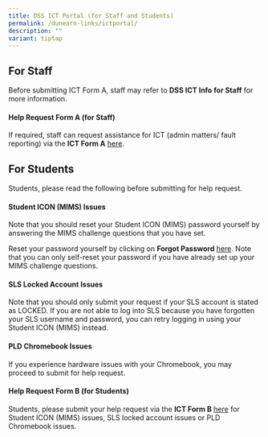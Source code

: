 ```yaml
---
title: DSS ICT Portal (for Staff and Students)
permalink: /dunearn-links/ictportal/
description: ""
variant: tiptap
---
```

<h2>For Staff</h2><p>Before submitting ICT Form A, staff may refer to <strong>DSS ICT Info for Staff</strong>  for more information.</p><h4><strong>Help Request Form A (for Staff)</strong></h4><p>If required, staff can request assistance for ICT (admin matters/ fault reporting) via the <strong>ICT Form A</strong> <a href="https://forms.moe.edu.sg/forms/Jb1xwv" rel="noopener noreferrer nofollow" target="_blank">here</a>.</p><h2>For Students</h2><p>Students, please read the following before submitting for help request.</p><h4><strong>Student ICON (MIMS) Issues</strong></h4><p>Note that you should reset your Student ICON (MIMS) password yourself by answering the MIMS challenge questions that you have set.</p><p>Reset your password yourself by clicking on <strong>Forgot Password</strong> <a href="https://idp.mims.moe.gov.sg/nidp//app/login" rel="noopener noreferrer nofollow" target="_blank">here</a>. Note that you can only self-reset your password if you have already set up your MIMS challenge questions.</p><h4><strong>SLS Locked Account Issues</strong></h4><p>Note that you should only submit your request if your SLS account is stated as LOCKED. If you are not able to log into SLS because you have forgotten your SLS username and password, you can retry logging in using your Student ICON (MIMS) instead.</p><h4><strong>PLD Chromebook Issues</strong></h4><p>If you experience hardware issues with your Chromebook, you may proceed to submit for help request.</p><h4><strong>Help Request Form B (for Students)</strong></h4><p>Students, please submit your help request via the <strong>ICT Form B</strong> <a href="https://forms.moe.edu.sg/forms/JAnG8o" rel="noopener noreferrer nofollow" target="_blank">here</a> for Student ICON (MIMS) issues, SLS locked account issues or PLD Chromebook issues.</p>